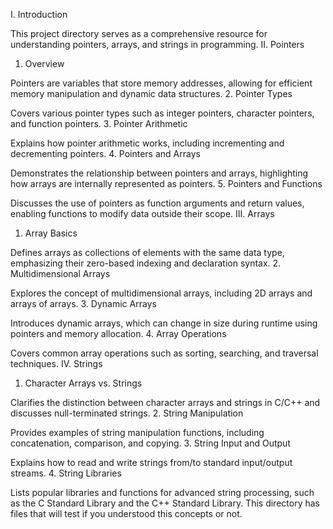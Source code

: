 I. Introduction

This project directory serves as a comprehensive resource for understanding pointers, arrays, and strings in programming.
II. Pointers

1. Overview

Pointers are variables that store memory addresses, allowing for efficient memory manipulation and dynamic data structures.
2. Pointer Types

Covers various pointer types such as integer pointers, character pointers, and function pointers.
3. Pointer Arithmetic

Explains how pointer arithmetic works, including incrementing and decrementing pointers.
4. Pointers and Arrays

Demonstrates the relationship between pointers and arrays, highlighting how arrays are internally represented as pointers.
5. Pointers and Functions

Discusses the use of pointers as function arguments and return values, enabling functions to modify data outside their scope.
III. Arrays

1. Array Basics

Defines arrays as collections of elements with the same data type, emphasizing their zero-based indexing and declaration syntax.
2. Multidimensional Arrays

Explores the concept of multidimensional arrays, including 2D arrays and arrays of arrays.
3. Dynamic Arrays

Introduces dynamic arrays, which can change in size during runtime using pointers and memory allocation.
4. Array Operations

Covers common array operations such as sorting, searching, and traversal techniques.
IV. Strings

1. Character Arrays vs. Strings

Clarifies the distinction between character arrays and strings in C/C++ and discusses null-terminated strings.
2. String Manipulation

Provides examples of string manipulation functions, including concatenation, comparison, and copying.
3. String Input and Output

Explains how to read and write strings from/to standard input/output streams.
4. String Libraries

Lists popular libraries and functions for advanced string processing, such as the C Standard Library and the C++ Standard Library.
This  directory has files that will test if you understood this concepts or not.
